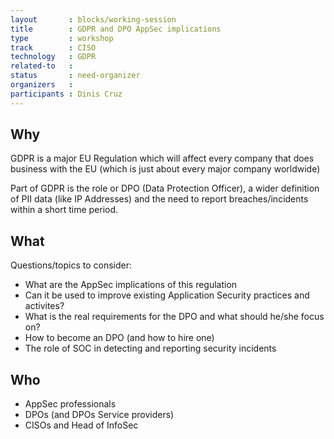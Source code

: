 ```yaml
---
layout       : blocks/working-session
title        : GDPR and DPO AppSec implications
type         : workshop
track        : CISO
technology   : GDPR
related-to   :
status       : need-organizer
organizers   :
participants : Dinis Cruz
---
```


## Why

GDPR is a major EU Regulation which will affect every company that does business with the EU (which is just about every major company worldwide)

Part of GDPR is the role or DPO (Data Protection Officer), a wider definition of PII data (like IP Addresses) and the need to report breaches/incidents within a short time period.


## What

Questions/topics to consider:

 - What are the AppSec implications of this regulation
 - Can it be used to improve existing Application Security practices and activites?
 - What is the real requirements for the DPO and what should he/she focus on?
 - How to become an DPO (and how to hire one)
 - The role of SOC in detecting and reporting security incidents

## Who

 - AppSec professionals
 - DPOs (and DPOs Service providers)
 - CISOs and Head of InfoSec

